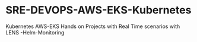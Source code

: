# SRE-DEVOPS-AWS-EKS-Kubernetes
Kubernetes AWS-EKS Hands on Projects with Real Time scenarios with LENS -Helm-Monitoring
